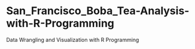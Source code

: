 # San_Francisco_Boba_Tea-Analysis-with-R-Programming
Data Wrangling and Visualization with R Programming
